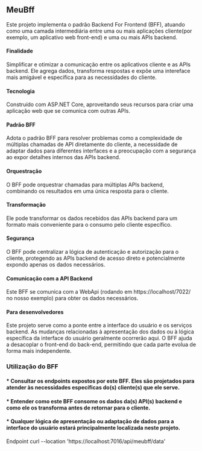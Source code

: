 ## MeuBff

Este projeto implementa o padrão Backend For Frontend (BFF), atuando como uma camada intermediária entre uma ou mais aplicações cliente(por exemplo, um aplicativo web front-end) e uma ou mais APIs backend.

#### Finalidade
Simplificar e otimizar a comunicação entre os aplicativos cliente e as APIs backend. Ele agrega dados, transforma respostas e expõe uma intereface mais amigável e específica para as necessidades do cliente.<br>

#### Tecnologia
Construído com ASP.NET Core, aproveitando seus recursos para criar uma aplicação web que se comunica com outras APIs.

#### Padrão BFF
Adota o padrão BFF para resolver problemas como a complexidade de múltiplas chamadas de API diretamente do cliente, a necessidade de adaptar dados para diferentes interfaces e a preocupação com a segurança ao expor detalhes internos das APIs backend.<br>

#### Orquestração
O BFF pode orquestrar chamadas para múltiplas APIs backend, combinando os resultados em uma única resposta para o cliente.

#### Transformação
Ele pode transformar os dados recebidos das APIs backend para um formato mais conveniente para o consumo pelo cliente específico.

#### Segurança
O BFF pode centralizar a lógica de autenticação e autorização para o cliente, protegendo as APIs backend de acesso direto e potencialmente expondo apenas os dados necessários.

#### Comunicação com a API Backend
Este BFF se comunica com a WebApi (rodando em https://localhost/7022/ no nosso exemplo) para obter os dados necessários.

#### Para desenvolvedores
Este projeto serve como a ponte entre a interface do usuário e os serviços backend. As mudanças relacionadas à apresentação dos dados ou à lógica específica da interface do usuário geralmente ocorrerão aqui. O BFF ajuda a desacoplar o front-end do back-end, permitindo que cada parte evolua de forma mais independente.

### Utilização do BFF
#### * Consultar os endpoints expostos por este BFF. Eles são projetados para atender às necessidades específicas do(s) cliente(s) que ele serve.<br>

#### * Entender como este BFF consome os dados da(s) API(s) backend e como ele os transforma antes de retornar para o cliente.<br>

#### * Qualquer lógica de apresentação ou adaptação de dados para a interface do usuário estará principalmente localizada neste projeto.



Endpoint
curl --location 'https://localhost:7016/api/meubff/data'
